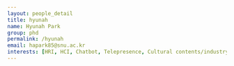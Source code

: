 ```yaml
---
layout: people_detail
title: hyunah
name: Hyunah Park
group: phd
permalink: /hyunah
email: hapark85@snu.ac.kr
interests: [HRI, HCI, Chatbot, Telepresence, Cultural contents/industry]
---
```

